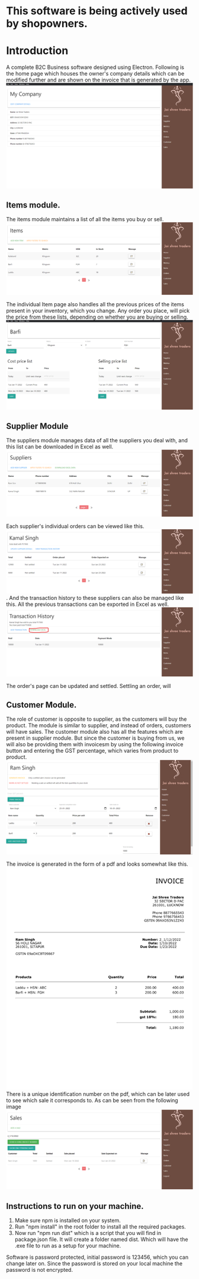 # This software is being actively used by shopowners.
# Introduction
A complete B2C Business software designed using Electron.
Following is the home page which houses the owner's company details which can be modified further and are shown on the invoice that is generated by the app.
![Home Page](./imagesForReadme/homePage.png)

## Items module.
The items module maintains a list of all the items you buy or sell.
![Item Page](./imagesForReadme/itemPage.png)

The individual Item page also handles all the previous prices of the items present in your inventory, which you change. 
Any order you place, will pick the price from these lists, depending on whether you are buying or selling.
![Item Page](./imagesForReadme/maintainsPreviousPrices.png)

## Supplier Module
The suppliers module manages data of all the suppliers you deal with, and this list can be downloaded in Excel as well.
![Item Page](./imagesForReadme/SupplierListWithExcelData.png)

Each supplier's individual orders can be viewed like this.
![Item Page](./imagesForReadme/individualSuppliersOrders.png).
And the transaction history to these suppliers can also be managed like this. All the previous transactions can be exported in Excel as well.
![Item Page](./imagesForReadme/supplierTransactionHistoryAndExcel.png)

The order's page can be updated and settled. Settling an order, will 

## Customer Module.
The role of customer is opposite to supplier, as the customers will buy the product. The module is similar to supplier, and instead of orders, customers will have sales.
The customer module also has all the features which are present in supplier module. But since the customer is buying from us, we will also be providing them with invoicesm by using the following invoice button and entering the GST percentage, which varies from product to product.
![Incoice generation](./imagesForReadme/invoiceGeneration.png)

The invoice is generated in the form of a pdf and looks somewhat like this.
![Invoice](./imagesForReadme/invoice.png)
There is a unique identification number on the pdf, which can be later used to see which sale it corresponds to. As can be seen from the following image
![Fetch sales using invoice number](./imagesForReadme/fetchSettledSales.png)

## Instructions to run on your machine.
1. Make sure npm is installed on your system.
2. Run "npm install" in the root folder to install all the required packages.
3. Now run "npm run dist" which is a script that you will find in package.json file. It will create a folder named dist. Which will have the .exe file to run as a setup for your machine.

Software is password protected, initial password is 123456, which you can change later on. Since the password is stored on your local machine the password is not encrypted.